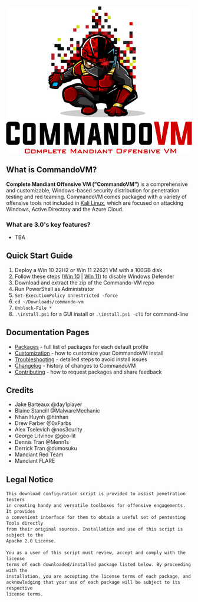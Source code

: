 ![CommandoLogo](Images/commando.png)

## What is CommandoVM?

**Complete Mandiant Offensive VM ("CommandoVM")** is a comprehensive and customizable, Windows-based security distribution for penetration testing and red teaming. CommandoVM comes packaged with a variety of offensive tools not included in [Kali Linux](https://www.kali.org/), which are focused on attacking Windows, Active Directory and the Azure Cloud.

### What are 3.0's key features?

- TBA

## Quick Start Guide

1) Deploy a Win 10 22H2 or Win 11 22621 VM with a 100GB disk
2) Follow these steps ([Win 10](https://superuser.com/questions/1757339/how-to-permanently-disable-windows-defender-real-time-protection-with-gpo) | [Win 11](https://www.makeuseof.com/permanently-disable-microsoft-defender-windows-11/)) to disable Windows Defender
3) Download and extract the zip of the Commando-VM repo
4) Run PowerShell as Administrator
5) `Set-ExecutionPolicy Unrestricted -force`
6) `cd ~/Downloads/commando-vm`
7) `Unblock-File *`
8) `.\install.ps1` for a GUI install or `.\install.ps1 -cli` for command-line

## Documentation Pages

- [Packages](Docs/Packages.md) - full list of packages for each default profile
- [Customization](Docs/Customization.md) - how to customize your CommandoVM install
- [Troubleshooting](Docs/Troubleshooting.md) - detailed steps to avoid install issues
- [Changelog](Docs/Changelog.md) - history of changes to CommandoVM
- [Contributing](Docs/Contributing.md) - how to request packages and share feedback

## Credits

- Jake Barteaux     @day1player
- Blaine Stancill   @MalwareMechanic
- Nhan Huynh        @htnhan
- Drew Farber       @0xFarbs
- Alex Tselevich    @nos3curity
- George Litvinov   @geo-lit
- Dennis Tran       @Menn1s
- Derrick Tran      @dumosuku
- Mandiant Red Team
- Mandiant FLARE

## Legal Notice

```
This download configuration script is provided to assist penetration testers
in creating handy and versatile toolboxes for offensive engagements. It provides 
a convenient interface for them to obtain a useful set of pentesting Tools directly 
from their original sources. Installation and use of this script is subject to the 
Apache 2.0 License.
 
You as a user of this script must review, accept and comply with the license
terms of each downloaded/installed package listed below. By proceeding with the
installation, you are accepting the license terms of each package, and
acknowledging that your use of each package will be subject to its respective
license terms.
```

